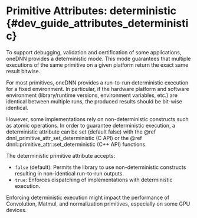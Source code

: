 Primitive Attributes: deterministic {#dev_guide_attributes_deterministic}
===================================================================

To support debugging, validation and certification of some applications, oneDNN
provides a deterministic mode. This mode guarantees that multiple executions of
the same primitive on a given platform return the exact same result bitwise.

For most primitives, oneDNN provides a run-to-run deterministic execution for a
fixed environment. In particular, if the hardware platform and software
environment (library/runtime versions, environment variables, etc.) are
identical between multiple runs, the produced results should be bit-wise
identical.

However, some implementations rely on non-deterministic constructs such as
atomic operations. In order to guarantee deterministic execution, a
deterministic attribute can be set (default false) with the
@ref dnnl_primitive_attr_set_deterministic (C API) or the
@ref dnnl::primitive_attr::set_deterministic (C++ API) functions.

The deterministic primitive attribute accepts:
- `false` (default): Permits the library to use non-deterministic constructs
      resulting in non-identical run-to-run outputs.
- `true`: Enforces dispatching of implementations with deterministic execution.

Enforcing deterministic execution might impact the performance of Convolution,
Matmul, and normalization primitives, especially on some GPU devices.
